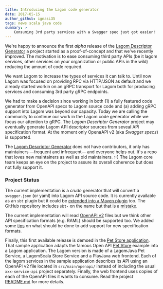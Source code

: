```yaml
---
title: Introducing the Lagom code generator
date: 2017-05-15
author_github: ignasi35
tags: news scala java code
summary: >
    Consuming 3rd party services with a Swagger spec just got easier!
---
```


We're happy to announce the first _alpha_ release of the [Lagom Descriptor Generator](https://github.com/lagom/sbt-lagom-descriptor-generator) a project started as a proof-of-concept and that we've recently improved. The motivation is to ease consuming third party APIs (be it lagom services, other services on your organization or public APIs in the wild) reducing the amount of code required.

We want Lagom to increase the types of services it can talk to. Until now Lagom was focused on providing RPC via HTTP/JSON as default and we already started workin on an gRPC transport for Lagom both for producing services and consuming 3rd party gRPC endpoints. 

We had to make a decision since working in both (1) a fully featured code generator from OpenAPI specs to Lagom source code and (a) adding gRPC support into Lagom was beyond our capacity. Today we are calling the community to continue our work in the Lagom code generator while we focus our attention to gRPC. The _Lagom Descriptor Generator_ project may eventually generate Lagom API descriptor sources from seveal API specification format. At the moment only OpenaAPI v2 (aka _Swagger specs_) is supported.

The [Lagom Descriptor Generator](https://github.com/lagom/sbt-lagom-descriptor-generator) does not have contributors, it only has maintainers —frequent and infrequent— and everyone helps out. It's a repo that loves new maintainers as well as old maintainers. :-) The Lagom core team keeps an eye on the project to assure its overall coherence but does not fully support it.

### Project Status 

The current implementation is a _crude_ generator that will convert a `swagger.json` (or yaml) into Lagom API source code. It is currently available as an `sbt` plugin but it could be [extended into a Maven plugin](https://github.com/lagom/sbt-lagom-descriptor-generator/issues/11) too. The GitHub repository includes `sbt-` on the name but that is a [mistake](https://github.com/lagom/sbt-lagom-descriptor-generator/issues/4).

The current implementation will read [OpenAPI v2](https://github.com/OAI/OpenAPI-Specification/blob/master/versions/2.0.md) files but we think other API specification formats (e.g. RAML) should be supported too. We added some [tips](https://github.com/lagom/sbt-lagom-descriptor-generator#supported-specs) on what should be done to add support for new specification formats.

Finally, this first available release is demoed in the [Pet Store application](https://github.com/ignasi35/lagom-pet-store/). That sample application adapts the famous Open API [Pet Store](http://petstore.swagger.io/) example into a Lagom application. The Lagom version is made of a LagomJava Pet Service, a LagomScala Store Service and a PlayJava web frontend. Each of the lagom services in the sample application describes its API using an OpenAPI v2 file located in `src/main/openapi/` instead of including the usual `xxx-service-api` project separately. Finally, the web frontend uses copies of each of the OpenAPi files it wants to consume. Read the project [README.md](https://github.com/ignasi35/lagom-pet-store/blob/master/README.md) for more details.